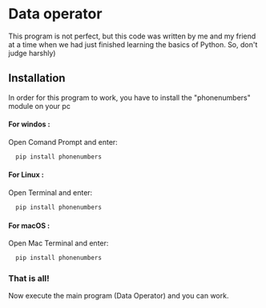 
# Data operator


This program is not perfect, but this code was written by me and my friend at a time when we had just finished learning the basics of Python. So, don't judge harshly)



## Installation

In order for this program to work, you have to install the "phonenumbers" module on your pc


#### For windos :

Open Comand Prompt and enter: 
```bash
  pip install phonenumbers
```

#### For Linux :
Open Terminal and enter: 
```bash
  pip install phonenumbers
```

#### For macOS :
Open Mac Terminal and enter: 
```bash
  pip install phonenumbers
```

### That is all!

Now execute the main program (Data Operator) and you can work.
